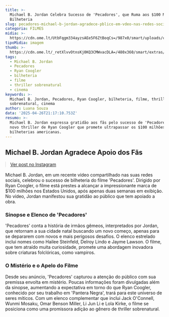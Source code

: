 ```yaml
---
title: >-
  Michael B. Jordan Celebra Sucesso de 'Pecadores', que Ruma aos $100 Milhões em
  Bilheteria
slug: pecadores-michael-b-jordan-agradece-pblico-em-vdeo-nas-redes-sociais
categoria: FILMES
midia: >-
  https://cdn.ome.lt/UtbFqgm334ayzsAEe5F6ZtBoqCs=/987x0/smart/uploads/conteudo/fotos/pecadores_o6gEHEr.jpg
tipoMidia: imagem
thumb: >-
  https://cdn.ome.lt/_retXlvvOtnsKj0KQ3CMWvacDLA=/480x360/smart/extras/conteudos/pecadores_W9ltFkr.jpg
tags:
  - Michael B. Jordan
  - Pecadores
  - Ryan Coogler
  - bilheteria
  - filme
  - thriller sobrenatural
  - cinema
keywords: >-
  Michael B. Jordan, Pecadores, Ryan Coogler, bilheteria, filme, thriller
  sobrenatural, cinema
author: Luana Souza
data: '2025-04-26T21:17:10.753Z'
resumo: >-
  Michael B. Jordan expressa gratidão aos fãs pelo sucesso de 'Pecadores', o
  novo thriller de Ryan Coogler que promete ultrapassar os $100 milhões nas
  bilheterias americanas.
---
```


## Michael B. Jordan Agradece Apoio dos Fãs

<blockquote class="instagram-media" data-instgrm-permalink="https://www.instagram.com/reel/DI65ghbPpNg/" data-instgrm-version="14" style="width:100%; max-width:540px; margin:1rem auto;"><a href="https://www.instagram.com/reel/DI65ghbPpNg/">Ver post no Instagram</a></blockquote>

Michael B. Jordan, em um recente vídeo compartilhado nas suas redes sociais, celebrou o sucesso de bilheteria do filme 'Pecadores'. Dirigido por Ryan Coogler, o filme está prestes a alcançar a impressionante marca de $100 milhões nos Estados Unidos, após apenas duas semanas em exibição. No vídeo, Jordan manifestou sua gratidão ao público que tem apoiado a obra.

### Sinopse e Elenco de 'Pecadores'

'Pecadores' conta a história de irmãos gêmeos, interpretados por Jordan, que retornam a sua cidade natal buscando um novo começo, apenas para se depararem com novos e mais perigosos desafios. O elenco estrelado inclui nomes como Hailee Steinfeld, Delroy Lindo e Jayme Lawson. O filme, que tem atraído muita curiosidade, promete uma abordagem inovadora sobre criaturas folclóricas, como vampiros.

### O Mistério e o Apelo do Filme

Desde seu anúncio, 'Pecadores' capturou a atenção do público com sua premissa envolta em mistério. Poucas informações foram divulgadas além da sinopse, aumentando a expectativa em torno do que Ryan Coogler, conhecido por seu trabalho em 'Pantera Negra', trará para este universo de seres míticos. Com um elenco complementar que inclui Jack O'Connell, Wunmi Mosaku, Omar Benson Miller, Li Jun Li e Lola Kirke, o filme se posiciona como uma promissora adição ao gênero de thriller sobrenatural.

